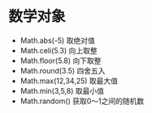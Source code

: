 # 数学对象

- Math.abs(-5) 取绝对值
- Math.celi(5.3) 向上取整
- Math.floor(5.8) 向下取整
- Math.round(3.5) 四舍五入
- Math.max(12,34,25) 取最大值
- Math.min(3,5,8) 取最小值
- Math.random() 获取0～1之间的随机数
